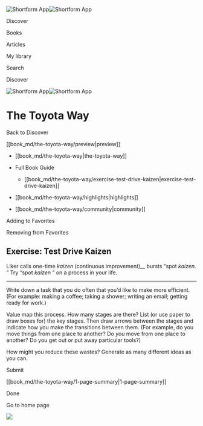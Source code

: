 ![Shortform App](/img/logo.36a2399e.svg)![Shortform App](/img/logo-dark.70c1b072.svg)

Discover

Books

Articles

My library

Search

Discover

![Shortform App](/img/logo.36a2399e.svg)![Shortform App](/img/logo-dark.70c1b072.svg)

# The Toyota Way

Back to Discover

[[book_md/the-toyota-way/preview|preview]]

  * [[book_md/the-toyota-way|the-toyota-way]]
  * Full Book Guide

    * [[book_md/the-toyota-way/exercise-test-drive-kaizen|exercise-test-drive-kaizen]]
  * [[book_md/the-toyota-way/highlights|highlights]]
  * [[book_md/the-toyota-way/community|community]]



Adding to Favorites 

Removing from Favorites 

## Exercise: Test Drive Kaizen

Liker calls one-time _kaizen_ (continuous improvement)__ bursts “spot _kaizen._ ” Try “spot _kaizen_ ” on a process in your life.

* * *

Write down a task that you do often that you’d like to make more efficient. (For example: making a coffee; taking a shower; writing an email; getting ready for work.)

Value map this process. How many stages are there? List (or use paper to draw boxes for) the key stages. Then draw arrows between the stages and indicate how you make the transitions between them. (For example, do you move things from one place to another? Do _you_ move from one place to another? Do you get out or put away particular tools?)

How might you reduce these wastes? Generate as many different ideas as you can.

Submit 

[[book_md/the-toyota-way/1-page-summary|1-page-summary]]

Done

Go to home page 

![](https://bat.bing.com/action/0?ti=56018282&Ver=2&mid=eb54821c-162e-40c7-bbd4-53f15d8ac7f1&sid=1711133063fa11eebdec89a8b8ae3bbc&vid=171147a063fa11eea7440fcfeb230d96&vids=0&msclkid=N&pi=0&lg=en-US&sw=800&sh=600&sc=24&nwd=1&tl=Shortform%20%7C%20Book&p=https%3A%2F%2Fwww.shortform.com%2Fapp%2Fbook%2Fthe-toyota-way%2Fexercise-test-drive-kaizen&r=&lt=388&evt=pageLoad&sv=1&rn=528352)
